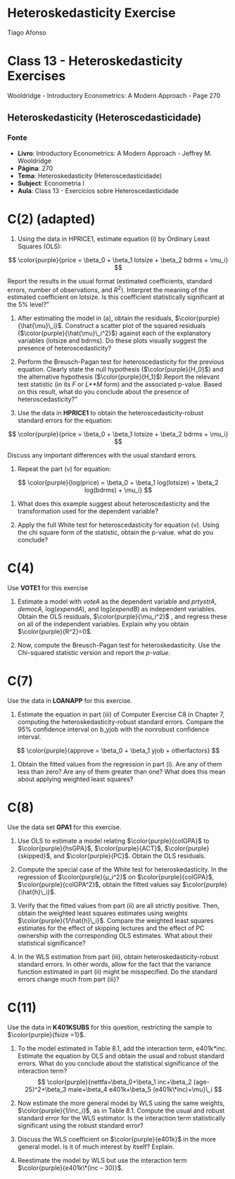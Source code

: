# Heteroskedasticity Exercise
Tiago Afonso

# Class 13 - Heteroskedasticity Exercises

Wooldridge - Introductory Econometrics: A Modern Approach - Page 270

## Heteroskedasticity (Heteroscedasticidade)

### Fonte

-   **Livro**: Introductory Econometrics: A Modern Approach - Jeffrey M.
    Wooldridge
-   **Página**: 270
-   **Tema**: Heteroskedasticity (Heteroscedasticidade)
-   **Subject**: Econometria I
-   **Aula**: Class 13 - Exercícios sobre Heteroscedasticidade

# C(2) (adapted)

1.  Using the data in HPRICE1, estimate equation (i) by Ordinary Least
    Squares (OLS):

$$
\color{purple}{price = \beta_0 + \beta_1 lotsize + \beta_2 bdrms + \mu_i}
$$

Report the results in the usual format (estimated coefficients, standard
errors, number of observations, and *R*<sup>2</sup>). Interpret the
meaning of the estimated coefficient on lotsize. Is this coefficient
statistically significant at the 5% level?”

1.  After estimating the model in (a), obtain the residuals,
    $\color{purple}{\hat{\mu}\_i}$. Construct a scatter plot of the
    squared residuals ($\color{purple}{\hat{\mu}\_i^2}$) against each of
    the explanatory variables (lotsize and bdrms). Do these plots
    visually suggest the presence of heteroscedasticity?

2.  Perform the Breusch-Pagan test for heteroscedasticity for the
    previous equation. Clearly state the null hypothesis
    ($\color{purple}{H_0}$) and the alternative hypothesis
    ($\color{purple}{H_1}$).Report the relevant test statistic (in its
    *F* or *L**M* form) and the associated p-value. Based on this
    result, what do you conclude about the presence of
    heteroscedasticity?”

3.  Use the data in **HPRICE1** to obtain the heteroscedasticity-robust
    standard errors for the equation:

$$
\color{purple}{price = \beta_0 + \beta_1 lotsize + \beta_2 bdrms + \mu_i}
$$

Discuss any important differences with the usual standard errors.

1.  Repeat the part (v) for equation:

$$
\color{purple}{log(price) = \beta_0 + \beta_1 log(lotsize) + \beta_2 log(bdrms) + \mu_i}
$$

1.  What does this example suggest about heteroscedasticity and the
    transformation used for the dependent variable?

2.  Apply the full White test for heteroscedasticity for equation (v).
    Using the chi square form of the statistic, obtain the p-value. what
    do you conclude?

# C(4)

Use **VOTE1** for this exercise

1.  Estimate a model with *voteA* as the dependent variable and
    *prtystrA*, *democA*, log(*expendA*), and log(*expendB*) as
    independent variables. Obtain the OLS residuals,
    $\color{purple}{\mu_i^2}$ , and regress these on all of the
    independent variables. Explain why you obtain
    $\color{purple}{R^2}=0$.

2.  Now, compute the Breusch-Pagan test for heteroskedasticity. Use the
    Chi-squared statistic version and report the *p-value*.

# C(7)

Use the data in **LOANAPP** for this exercise.

1.  Estimate the equation in part (iii) of Computer Exercise C8 in
    Chapter 7, computing the heteroskedasticity-robust standard errors.
    Compare the 95% confidence interval on b_yjob with the nonrobust
    confidence interval.

$$
\color{purple}{approve = \beta_0 + \beta_1 yjob + otherfactors}
$$

1.  Obtain the fitted values from the regression in part (i). Are any of
    them less than zero? Are any of them greater than one? What does
    this mean about applying weighted least squares?

# C(8)

Use the data set **GPA1** for this exercise.

1.  Use OLS to estimate a model relating $\color{purple}{colGPA}$ to
    $\color{purple}{hsGPA}$, $\color{purple}{ACT}$,
    $\color{purple}{skipped}$, and $\color{purple}{PC}$. Obtain the OLS
    residuals.

2.  Compute the special case of the White test for heteroskedasticity.
    In the regression of $\color{purple}{μ_i^2}$ on
    $\color{purple}{colGPA}$, $\color{purple}{colGPA^2}$, obtain the
    fitted values say $\color{purple}{\hat{h}\_i}$.

3.  Verify that the fitted values from part (ii) are all strictly
    positive. Then, obtain the weighted least squares estimates using
    weights $\color{purple}{1/\hat{h}\_i}$. Compare the weighted least
    squares estimates for the effect of skipping lectures and the effect
    of PC ownership with the corresponding OLS estimates. What about
    their statistical significance?

4.  In the WLS estimation from part (iii), obtain
    heteroskedasticity-robust standard errors. In other words, allow for
    the fact that the variance function estimated in part (ii) might be
    misspecified. Do the standard errors change much from part (iii)?

# C(11)

Use the data in **K401KSUBS** for this question, restricting the sample
to $\color{purple}{fsize =1}$.

1.  To the model estimated in Table 8.1, add the interaction term,
    e401k\*inc. Estimate the equation by OLS and obtain the usual and
    robust standard errors. What do you conclude about the statistical
    significance of the interaction term?
    $$
    \color{purple}{nettfa=\beta_0+\beta_1 inc+\beta_2 (age-25)^2+\beta_3 male+\beta_4 e401k+\beta_5 (e401k\*inc)+\mu}\_i
    $$

2.  Now estimate the more general model by WLS using the same weights,
    $\color{purple}{1/inc_i}$, as in Table 8.1. Compute the usual and
    robust standard error for the WLS estimator. Is the interaction term
    statistically significant using the robust standard error?

3.  Discuss the WLS coefficient on $\color{purple}{e401k}$ in the more
    general model. Is it of much interest by itself? Explain.

4.  Reestimate the model by WLS but use the interaction term
    $\color{purple}{e401k\*(inc – 30)}$.
